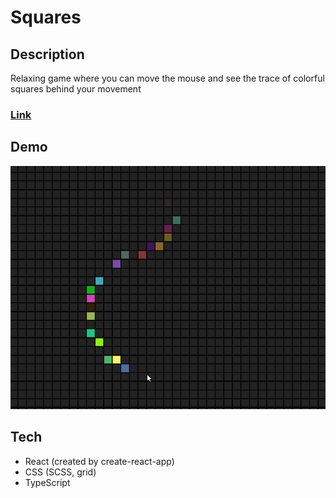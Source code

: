 # Squares

## Description
Relaxing game where you can move the mouse and see the trace of colorful squares behind your movement

### [Link](https://squares.frontwebdev.ru/ "Click to visit the project website")

## Demo
<img src="https://github.com/NathanBailie/Squares/raw/main/Squares.gif" width="600" />


## Tech
* React (created by create-react-app)
* CSS (SCSS, grid)
* TypeScript